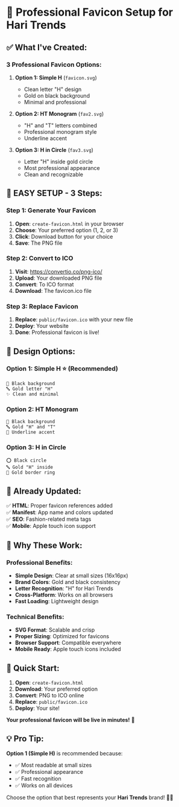 # 🎯 Professional Favicon Setup for Hari Trends

## ✅ What I've Created:

### **3 Professional Favicon Options:**

1. **Option 1: Simple H** (`favicon.svg`)
   - Clean letter "H" design
   - Gold on black background
   - Minimal and professional

2. **Option 2: HT Monogram** (`fav2.svg`)
   - "H" and "T" letters combined
   - Professional monogram style
   - Underline accent

3. **Option 3: H in Circle** (`fav3.svg`)
   - Letter "H" inside gold circle
   - Most professional appearance
   - Clean and recognizable

## 🚀 **EASY SETUP - 3 Steps:**

### **Step 1: Generate Your Favicon**
1. **Open**: `create-favicon.html` in your browser
2. **Choose**: Your preferred option (1, 2, or 3)
3. **Click**: Download button for your choice
4. **Save**: The PNG file

### **Step 2: Convert to ICO**
1. **Visit**: https://convertio.co/png-ico/
2. **Upload**: Your downloaded PNG file
3. **Convert**: To ICO format
4. **Download**: The favicon.ico file

### **Step 3: Replace Favicon**
1. **Replace**: `public/favicon.ico` with your new file
2. **Deploy**: Your website
3. **Done**: Professional favicon is live!

## 🎨 **Design Options:**

### **Option 1: Simple H** ⭐ (Recommended)
```
🔲 Black background
🔤 Gold letter "H"
✨ Clean and minimal
```

### **Option 2: HT Monogram**
```
🔲 Black background  
🔤 Gold "H" and "T"
📏 Underline accent
```

### **Option 3: H in Circle**
```
⭕ Black circle
🔤 Gold "H" inside
🔘 Gold border ring
```

## 📱 **Already Updated:**

✅ **HTML**: Proper favicon references added  
✅ **Manifest**: App name and colors updated  
✅ **SEO**: Fashion-related meta tags  
✅ **Mobile**: Apple touch icon support  

## 🎯 **Why These Work:**

### **Professional Benefits:**
- **Simple Design**: Clear at small sizes (16x16px)
- **Brand Colors**: Gold and black consistency
- **Letter Recognition**: "H" for Hari Trends
- **Cross-Platform**: Works on all browsers
- **Fast Loading**: Lightweight design

### **Technical Benefits:**
- **SVG Format**: Scalable and crisp
- **Proper Sizing**: Optimized for favicons
- **Browser Support**: Compatible everywhere
- **Mobile Ready**: Apple touch icons included

## 🚀 **Quick Start:**

1. **Open**: `create-favicon.html`
2. **Download**: Your preferred option
3. **Convert**: PNG to ICO online
4. **Replace**: `public/favicon.ico`
5. **Deploy**: Your site!

**Your professional favicon will be live in minutes!** 🎉

## 💡 **Pro Tip:**

**Option 1 (Simple H)** is recommended because:
- ✅ Most readable at small sizes
- ✅ Professional appearance
- ✅ Fast recognition
- ✅ Works on all devices

Choose the option that best represents your **Hari Trends** brand! 👔✨